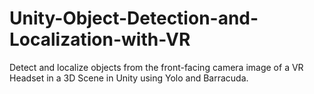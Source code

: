 # Unity-Object-Detection-and-Localization-with-VR
Detect and localize objects from the front-facing camera image of a VR Headset in a 3D Scene in Unity using Yolo and Barracuda.
